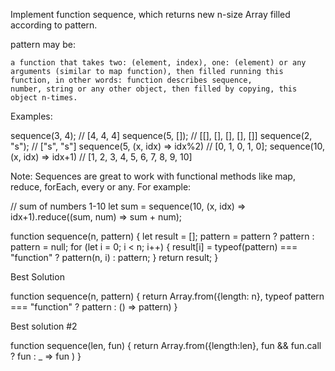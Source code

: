 Implement function sequence, which returns new n-size Array filled according to pattern.

pattern may be:

    a function that takes two: (element, index), one: (element) or any arguments (similar to map function), then filled running this function, in other words: function describes sequence,
    number, string or any other object, then filled by copying, this object n-times.

Examples:

sequence(3, 4); // [4, 4, 4]
sequence(5, []); // [[], [], [], [], []]
sequence(2, "s"); // ["s", "s"]
sequence(5, (x, idx) => idx%2) // [0, 1, 0, 1, 0];
sequence(10, (x, idx) => idx+1) // [1, 2, 3, 4, 5, 6, 7, 8, 9, 10]

Note: Sequences are great to work with functional methods like map, reduce, forEach, every or any. For example:

// sum of numbers 1-10
let sum = sequence(10, (x, idx) => idx+1).reduce((sum, num) => sum + num);

function sequence(n, pattern) {
    let result = [];
    pattern = pattern ? pattern :  pattern = null;
    for (let i = 0; i < n; i++) {
        result[i] = typeof(pattern) === "function" ? pattern(n, i) : pattern;
    }
    return result;
}

Best Solution

function sequence(n, pattern) {
  return Array.from({length: n}, typeof pattern === "function" ? pattern : () => pattern)
}

Best solution #2

function sequence(len, fun) {
  return Array.from({length:len}, fun && fun.call ? fun : _ => fun )
}